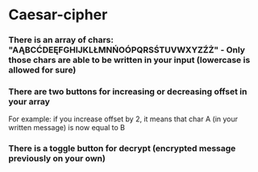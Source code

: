 # Caesar-cipher
### There is an array of chars: "AĄBCĆDEĘFGHIJKLŁMNŃOÓPQRSŚTUVWXYZŹŻ" - Only those chars are able to be written in your input (lowercase is allowed for sure)
### There are two buttons for increasing or decreasing offset in your array
For example: if you increase offset by 2, it means that  char A (in your written message) is now equal to B
### There is a toggle button for decrypt (encrypted message previously on your own)
